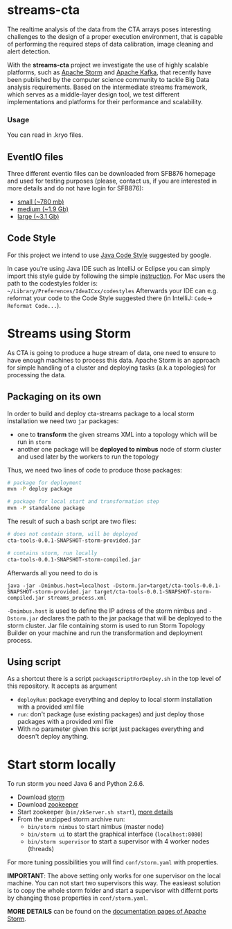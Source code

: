 # streams-cta

The realtime analysis of the data from the CTA arrays poses interesting challenges to the design of a proper execution environment, that is capable of performing the required steps of data calibration, image cleaning and alert detection.

With the **streams-cta** project we investigate the use of highly scalable platforms, such as [Apache Storm](http://storm.apache.org/) and [Apache Kafka](http://kafka.apache.org/), that recently have been published by the computer science community to tackle Big Data analysis requirements. Based on the intermediate streams framework, which serves as a middle-layer design tool, we test different implementations and platforms for their performance and scalability.




### Usage

You can read in .kryo files.

## EventIO files

Three different eventio files can be downloaded from SFB876 homepage and used for testing purposes (please, contact us, if you are interested in more details and do not have login for SFB876):

* [small (~780 mb)](http://sfb876.tu-dortmund.de/auto?self=$eg7ezym8sg)
* [medium (~1.9 Gb)](http://sfb876.tu-dortmund.de/auto?self=$eg7fcd8vsw)
* [large (~3.1 Gb)](http://sfb876.tu-dortmund.de/auto?self=$eg7gpm8000)

## Code Style

For this project we intend to use [Java Code Style](https://google-styleguide.googlecode.com/svn/trunk/javaguide.html) suggested by google.

In case you're using Java IDE such as IntelliJ or Eclipse you can simply import this style guide by following the simple [instruction](https://github.com/HPI-Information-Systems/Metanome/wiki/Installing-the-google-styleguide-settings-in-intellij-and-eclipse).
For Mac users the path to the codestyles folder is: ```~/Library/Preferences/IdeaICxx/codestyles```
Afterwards your IDE can e.g. reformat your code to the Code Style suggested there (in IntelliJ: ```Code```-> ```Reformat Code...```).


# Streams using Storm
As CTA is going to produce a huge stream of data, one need to ensure to have enough machines to process this data.
Apache Storm is an approach for simple handling of a cluster and deploying tasks (a.k.a topologies) for processing the data.

## Packaging on its own

In order to build and deploy cta-streams package to a local storm installation we need two ``jar`` packages: 

* one to **transform** the given streams XML into a topology which will be run in ``storm``
* another one package will be **deployed to nimbus** node of storm cluster and used later by the workers to run the topology

Thus, we need two lines of code to produce those packages:

```bash
# package for deployment
mvn -P deploy package

# package for local start and transformation step
mvn -P standalone package
```

The result of such a bash script are two files:

```bash
# does not contain storm, will be deployed
cta-tools-0.0.1-SNAPSHOT-storm-provided.jar 

# contains storm, run locally
cta-tools-0.0.1-SNAPSHOT-storm-compiled.jar 
```
Afterwards all you need to do is 

```
java -jar -Dnimbus.host=localhost -Dstorm.jar=target/cta-tools-0.0.1-SNAPSHOT-storm-provided.jar target/cta-tools-0.0.1-SNAPSHOT-storm-compiled.jar streams_process.xml
```

``-Dnimbus.host`` is used to define the IP adress of the storm nimbus and ``-Dstorm.jar`` declares the path to the jar package that will be deployed to the storm cluster.
Jar file containing storm is used to run Storm Topology Builder on your machine and run the transformation and deployment process.

## Using script

As a shortcut there is a script ``packageScriptForDeploy.sh`` in the top level of this repository. It accepts as argument 

* ``deployRun``: package everything and deploy to local storm installation with a provided xml file
* ``run``: don't package (use existing packages) and just deploy those packages with a provided xml file
* With no parameter given this script just packages everything and doesn't deploy anything.

# Start storm locally

To run storm you need Java 6 and Python 2.6.6. 

* Download [storm](https://storm.apache.org/downloads.html)
* Download [zookeeper](http://zookeeper.apache.org/releases.html)
* Start zookeeper (``bin/zkServer.sh start``), [more details](http://zookeeper.apache.org/doc/r3.3.3/zookeeperStarted.html#sc_InstallingSingleMode)
* From the unzipped storm archive run: 
  * ``bin/storm nimbus`` to start nimbus (master node)
  * ``bin/storm ui`` to start the graphical interface (``localhost:8080``)
  * ``bin/storm supervisor`` to start a supervisor with 4 worker nodes (threads)

For more tuning possibilities you will find ``conf/storm.yaml`` with properties.

**IMPORTANT**: The above setting only works for one supervisor on the local machine. 
You can not start two supervisors this way.
The easieast solution is to copy the whole storm folder and start a supervisor with differnt ports by changing those properties in ``conf/storm.yaml``.

**MORE DETAILS** can be found on the [documentation pages of Apache Storm](https://storm.apache.org/documentation/Setting-up-a-Storm-cluster.html).
